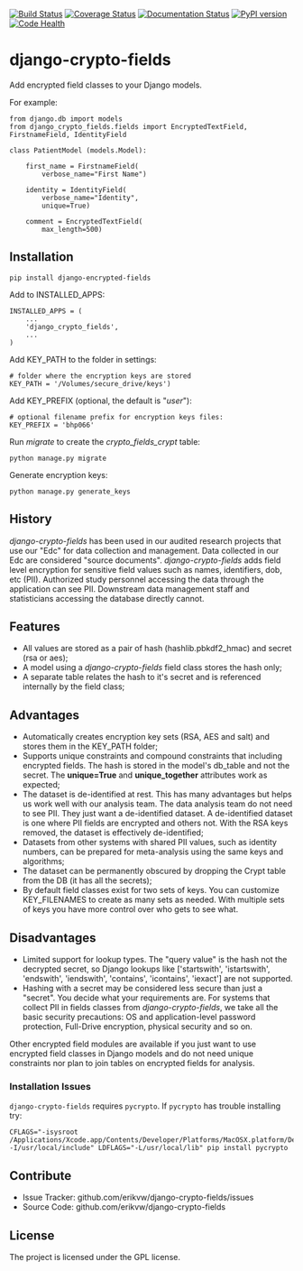 [![Build Status](https://travis-ci.org/erikvw/django-crypto-fields.svg?branch=master)](https://travis-ci.org/erikvw/django-crypto-fields)
[![Coverage Status](https://coveralls.io/repos/erikvw/django-crypto-fields/badge.svg)](https://coveralls.io/r/erikvw/django-crypto-fields)
[![Documentation Status](https://readthedocs.org/projects/django-crypto-fields/badge/?version=latest)](https://readthedocs.org/projects/django-crypto-fields/?badge=latest)
[![PyPI version](https://badge.fury.io/py/django-crypto-fields.svg)](http://badge.fury.io/py/django-crypto-fields)
[![Code Health](https://landscape.io/github/erikvw/django-crypto-fields/master/landscape.svg?style=flat)](https://landscape.io/github/erikvw/django-crypto-fields/master)

django-crypto-fields
=====================

Add encrypted field classes to your Django models.

For example:

	from django.db import models
	from django_crypto_fields.fields import EncryptedTextField, FirstnameField, IdentityField

	class PatientModel (models.Model):

	    first_name = FirstnameField(
	        verbose_name="First Name")

	    identity = IdentityField(
	        verbose_name="Identity",
	        unique=True)

	    comment = EncryptedTextField(
	        max_length=500)

Installation
------------

    pip install django-encrypted-fields

Add to INSTALLED_APPS:

	INSTALLED_APPS = (
		...
	    'django_crypto_fields',
	    ...
	)

Add KEY_PATH to the folder in settings:

    # folder where the encryption keys are stored
    KEY_PATH = '/Volumes/secure_drive/keys')

Add KEY_PREFIX (optional, the default is "_user_"):

	# optional filename prefix for encryption keys files:
	KEY_PREFIX = 'bhp066'

Run _migrate_ to create the _crypto_fields_crypt_ table:

    python manage.py migrate

Generate encryption keys:

	python manage.py generate_keys

History
-------

_django-crypto-fields_ has been used in our audited research projects that use our "Edc" for data collection and management. Data collected in our Edc are considered "source documents". _django-crypto-fields_ adds field level encryption for sensitive field values such as names, identifiers, dob, etc (PII). Authorized study personnel accessing the data through the application can see PII. Downstream data management staff and statisticians accessing the database directly cannot.

Features
--------

- All values are stored as a pair of hash (hashlib.pbkdf2_hmac) and secret (rsa or aes);
- A model using a _django-crypto-fields_ field class stores the hash only;
- A separate table relates the hash to it's secret and is referenced internally by the field class;

Advantages
----------

- Automatically creates encryption key sets (RSA, AES and salt) and stores them in the KEY_PATH folder;
- Supports unique constraints and compound constraints that including encrypted fields. The hash is stored in the model's db_table and not the secret. The __unique=True__ and __unique_together__ attributes work as expected;
- The dataset is de-identified at rest. This has many advantages but helps us work well with our analysis team. The data analysis team do not need to see PII. They just want a de-identified dataset. A de-identified dataset is one where PII fields are encrypted and others not. With the RSA keys removed, the dataset is effectively de-identified;
- Datasets from other systems with shared PII values, such as identity numbers, can be prepared for meta-analysis using the same keys and algorithms;
- The dataset can be permanently obscured by dropping the Crypt table from the DB (it has all the secrets);
- By default field classes exist for two sets of keys. You can customize KEY_FILENAMES to create as many sets as needed. With multiple sets of keys you have more control over who gets to see what.

Disadvantages
-------------

- Limited support for lookup types. The "query value" is the hash not the decrypted secret, so Django lookups like ['startswith', 'istartswith', 'endswith', 'iendswith', 'contains', 'icontains', 'iexact'] are not supported.
- Hashing with a secret may be considered less secure than just a "secret". You decide what your requirements are. For systems that collect PII in fields classes from _django-crypto-fields_, we take all the basic security precautions: OS and application-level password protection, Full-Drive encryption, physical security and so on.  

Other encrypted field modules are available if you just want to use encrypted field classes in Django models and do not need unique constraints nor plan to join tables on encrypted fields for analysis.

### Installation Issues
`django-crypto-fields` requires `pycrypto`. If `pycrypto` has trouble installing try:

	CFLAGS="-isysroot /Applications/Xcode.app/Contents/Developer/Platforms/MacOSX.platform/Developer/SDKs/MacOSX10.11.sdk -I/usr/local/include" LDFLAGS="-L/usr/local/lib" pip install pycrypto

Contribute
----------

- Issue Tracker: github.com/erikvw/django-crypto-fields/issues
- Source Code: github.com/erikvw/django-crypto-fields

License
-------

The project is licensed under the GPL license.
